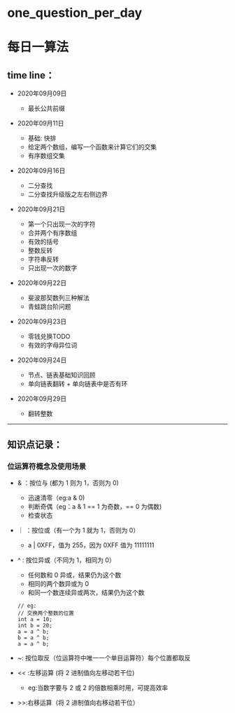 # one_question_per_day
# 每日一算法
## time line：
* 2020年09月09日 

   * 最长公共前缀
* 2020年09月11日

    * 基础: 快排 
    * 给定两个数组，编写一个函数来计算它们的交集 
    * 有序数组交集
* 2020年09月16日

    * 二分查找 
    * 二分查找升级版之左右侧边界
* 2020年09月21日

    * 第一个只出现一次的字符 
    * 合并两个有序数组 
    * 有效的括号 
    * 整数反转 
    * 字符串反转 
    * 只出现一次的数字
* 2020年09月22日

    * 斐波那契数列三种解法 
    * 青蛙跳台阶问题
* 2020年09月23日

    * 零钱兑换TODO
    * 有效的字母异位词
* 2020年09月24日

    * 节点、链表基础知识回顾 
    * 单向链表翻转 + 单向链表中是否有环
* 2020年09月29日

    * 翻转整数 

*** 

## 知识点记录：
### 位运算符概念及使用场景
* & ：按位与 (都为 1 则为 1，否则为 0)

    * 迅速清零（eg:a & 0)
    * 判断奇偶（eg：a & 1 == 1 为奇数，== 0 为偶数)
    * 检查状态

* ｜ ：按位或（有一个为 1 就为 1，否则为 0）
   *  a | 0XFF，值为 255，因为 0XFF 值为 11111111

* ^ : 按位异或（不同为 1，相同为 0）
    * 任何数和 0 异或，结果仍为这个数
    * 相同的两个数异或为 0
    * 和同一个数连续异或两次，结果仍为这个数
  
    ```
    // eg:
    // 交换两个整数的位置
    int a = 10;
    int b = 20;
    a = a ^ b;
    b = a ^ b;
    a = a ^ b;
    ```
* ~: 按位取反（位运算符中唯一一个单目运算符）每个位置都取反
* << :左移运算 (将 2 进制值向左移动若干位)
    * eg:当数字要与 2 或 2 的倍数相乘时用，可提高效率
* \>>:右移运算（将 2 进制值向右移动若干位）
